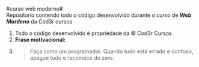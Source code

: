 #curso web moderno#<br/>
 Repositorio contendo todo o código desenvolvido durante o curso de **_Web Mordeno_** da Cod3r cursos<br/>

1. Todo o código desenvolvido é propriedade da &copy; Cod3r Cursos 
2. **Frase motivacional:** 
3. >Faça como um programador. Quando tudo está errado e confuso, apague tudo e recomece do zero.





